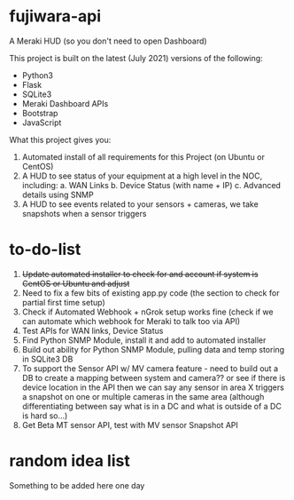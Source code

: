 # fujiwara-api

A Meraki HUD (so you don't need to open Dashboard)

This project is built on the latest (July 2021) versions of the following:
- Python3
- Flask
- SQLite3
- Meraki Dashboard APIs
- Bootstrap
- JavaScript

What this project gives you:
1. Automated install of all requirements for this Project (on Ubuntu or CentOS)
2. A HUD to see status of your equipment at a high level in the NOC, including:
	a. WAN Links
	b. Device Status (with name + IP)
	c. Advanced details using SNMP
3. A HUD to see events related to your sensors + cameras, we take snapshots when a sensor triggers

# to-do-list

1. ~~Update automated installer to check for and account if system is CentOS or Ubuntu and adjust~~
2. Need to fix a few bits of existing app.py code (the section to check for partial first time setup)
3. Check if Automated Webhook + nGrok setup works fine (check if we can automate which webhook for Meraki to talk too via API)
4. Test APIs for WAN links, Device Status
5. Find Python SNMP Module, install it and add to automated installer
6. Build out ability for Python SNMP Module, pulling data and temp storing in SQLite3 DB
7. To support the Sensor API w/ MV camera feature - need to build out a DB to create a mapping between system and camera?? or see if there is device location in the API then we can say any sensor in area X triggers a snapshot on one or multiple cameras in the same area (although differentiating between say what is in a DC and what is outside of a DC is hard so...)
8. Get Beta MT sensor API, test with MV sensor Snapshot API

# random idea list

Something to be added here one day
